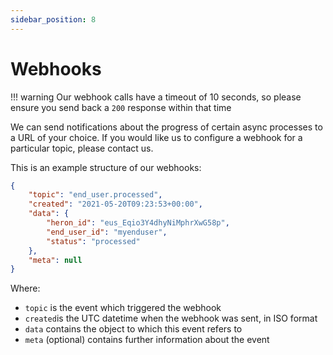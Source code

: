 ```yaml
---
sidebar_position: 8
---
```


# Webhooks

!!! warning
    Our webhook calls have a timeout of 10 seconds, so please ensure you send
    back a `200` response within that time

We can send notifications about the progress of certain async processes to a
URL of your choice. If you would like us to configure a webhook for a
particular topic, please contact us.

This is an example structure of our webhooks:

```json
{
    "topic": "end_user.processed",
    "created": "2021-05-20T09:23:53+00:00",
    "data": {
        "heron_id": "eus_Eqio3Y4dhyNiMphrXwG58p",
        "end_user_id": "myenduser",
        "status": "processed"
    },
    "meta": null
}
```

Where:

* `topic` is the event which triggered the webhook
* `created`is the UTC datetime when the webhook was sent, in ISO format
* `data` contains the object to which this event refers to
* `meta` (optional) contains further information about the event
